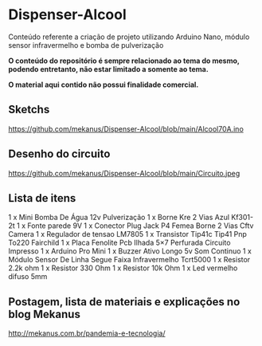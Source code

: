 # Dispenser-Alcool
Conteúdo referente a criação de projeto utilizando Arduino Nano, módulo sensor infravermelho e bomba de pulverização

**O conteúdo do repositório é sempre relacionado ao tema do mesmo, podendo entretanto, não estar limitado a somente ao tema.**

**O material aqui contido não possui finalidade comercial.**

## Sketchs

https://github.com/mekanus/Dispenser-Alcool/blob/main/Alcool70A.ino

## Desenho do circuito

https://github.com/mekanus/Dispenser-Alcool/blob/main/Circuito.jpeg

## Lista de itens

1 x Mini Bomba De Água 12v Pulverização 
1 x Borne Kre 2 Vias Azul Kf301-2t
1 x Fonte parede 9V
1 x Conector Plug Jack P4 Femea Borne 2 Vias Cftv Camera
1 x Regulador de tensao LM7805
1 x Transistor Tip41c Tip41 Pnp To220 Fairchild
1 x Placa Fenolite Pcb Ilhada 5×7 Perfurada Circuito Impresso
1 x Arduino Pro Mini
1 x Buzzer Ativo Longo 5v Som Continuo
1 x Módulo Sensor De Linha Segue Faixa Infravermelho Tcrt5000
1 x Resistor 2.2k ohm
1 x Resistor 330 Ohm
1 x Resistor 10k Ohm
1 x Led vermelho difuso 5mm

## Postagem, lista de materiais e explicações no blog Mekanus

http://mekanus.com.br/pandemia-e-tecnologia/
